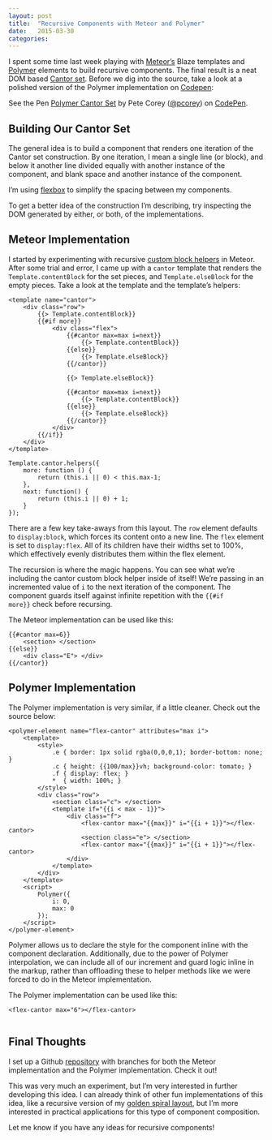 ```yaml
---
layout: post
title:  "Recursive Components with Meteor and Polymer"
date:   2015-03-30
categories:
---
```


I spent some time last week playing with [Meteor’s](http://www.meteor.com/) Blaze templates and [Polymer](https://www.polymer-project.org/) elements to build recursive components. The final result is a neat DOM based [Cantor set](http://en.wikipedia.org/wiki/Cantor_set). Before we dig into the source, take a look at a polished version of the Polymer implementation on [Codepen](http://codepen.io/pcorey/pen/bNzXmg/):

<p data-height="268" data-theme-id="0" data-slug-hash="bNzXmg" data-default-tab="result" data-user="pcorey" class='codepen'>See the Pen <a href='http://codepen.io/pcorey/pen/bNzXmg/'>Polymer Cantor Set</a> by Pete Corey (<a href='http://codepen.io/pcorey'>@pcorey</a>) on <a href='http://codepen.io'>CodePen</a>.</p>
<script async src="//assets.codepen.io/assets/embed/ei.js"></script>

## Building Our Cantor Set

The general idea is to build a component that renders one iteration of the Cantor set construction. By one iteration, I mean a single line (or block), and below it another line divided equally with another instance of the component, and blank space and another instance of the component.

I’m using [flexbox](https://css-tricks.com/snippets/css/a-guide-to-flexbox/) to simplify the spacing between my components.

To get a better idea of the construction I’m describing, try inspecting the DOM generated by either, or both, of the implementations.

## Meteor Implementation

I started by experimenting with recursive [custom block helpers](/2015/01/13/custom-block-helpers-and-meteor-composability/) in Meteor. After some trial and error, I came up with a <code class="language-javascript">cantor</code> template that renders the <code class="language-javascript">Template.contentBlock</code> for the set pieces, and <code class="language-javascript">Template.elseBlock</code> for the empty pieces. Take a look at the template and the template’s helpers:

<pre class="language-markup"><code class="language-markup">&lt;template name="cantor"&gt;
    &lt;div class="row"&gt;
        &#123;&#123;&gt; Template.contentBlock&#125;&#125;
        &#123;&#123;#if more&#125;&#125;
            &lt;div class="flex"&gt;
                &#123;&#123;#cantor max=max i=next&#125;&#125;
                    &#123;&#123;&gt; Template.contentBlock&#125;&#125;
                &#123;&#123;else&#125;&#125;
                    &#123;&#123;&gt; Template.elseBlock&#125;&#125;
                &#123;&#123;/cantor&#125;&#125;

                &#123;&#123;&gt; Template.elseBlock&#125;&#125;

                &#123;&#123;#cantor max=max i=next&#125;&#125;
                    &#123;&#123;&gt; Template.contentBlock&#125;&#125;
                &#123;&#123;else&#125;&#125;
                    &#123;&#123;&gt; Template.elseBlock&#125;&#125;
                &#123;&#123;/cantor&#125;&#125;
            &lt;/div&gt;
        &#123;&#123;/if&#125;&#125;
    &lt;/div&gt;
&lt;/template&gt;
</code></pre>

<pre class="language-javascript"><code class="language-javascript">Template.cantor.helpers({
    more: function () {
        return (this.i || 0) < this.max-1;
    },
    next: function() {
        return (this.i || 0) + 1;
    }
});</code></pre>

There are a few key take-aways from this layout. The <code class="language-javascript">row</code> element defaults to <code class="language-javascript">display:block</code>, which forces its content onto a new line. The <code class="language-javascript">flex</code> element is set to <code class="language-javascript">display:flex</code>. All of its children have their widths set to 100%, which effectively evenly distributes them within the flex element.

The recursion is where the magic happens. You can see what we’re including the cantor custom block helper inside of itself! We’re passing in an incremented value of <code class="language-javascript">i</code> to the next iteration of the component. The component guards itself against infinite repetition with the <code class="language-javascript">{{#if more}}</code> check before recursing.

The Meteor implementation can be used like this:

<pre class="language-markup"><code class="language-markup">&#123;&#123;#cantor max=6&#125;&#125;
    &lt;section&gt;&nbsp;&lt;/section&gt;
&#123;&#123;else&#125;&#125;
    &lt;div class="E"&gt;&nbsp;&lt;/div&gt;
&#123;&#123;/cantor&#125;&#125;
</code></pre>

## Polymer Implementation

The Polymer implementation is very similar, if a little cleaner. Check out the source below:

<pre class="language-markup"><code class="language-markup">&lt;polymer-element name="flex-cantor" attributes="max i"&gt;
    &lt;template&gt;
        &lt;style&gt;
            .e &#123; border: 1px solid rgba(0,0,0,1); border-bottom: none; &#125;
            .c &#123; height: &#123;&#123;100/max&#125;&#125;vh; background-color: tomato; &#125;
            .f &#123; display: flex; &#125;
            *  &#123; width: 100%; &#125;
        &lt;/style&gt;
        &lt;div class="row"&gt;
            &lt;section class="c"&gt;&nbsp;&lt;/section&gt;
            &lt;template if="&#123;&#123;i &lt; max - 1&#125;&#125;"&gt;
                &lt;div class="f"&gt;
                    &lt;flex-cantor max="&#123;&#123;max&#125;&#125;" i="&#123;&#123;i + 1&#125;&#125;"&gt;&lt;/flex-cantor&gt;
                    &lt;section class="e"&gt;&nbsp;&lt;/section&gt;
                    &lt;flex-cantor max="&#123;&#123;max&#125;&#125;" i="&#123;&#123;i + 1&#125;&#125;"&gt;&lt;/flex-cantor&gt;
                &lt;/div&gt;
            &lt;/template&gt;
        &lt;/div&gt;
    &lt;/template&gt;
    &lt;script&gt;
        Polymer(&#123;
            i: 0,
            max: 0
        &#125;);
    &lt;/script&gt;
&lt;/polymer-element&gt;
</code></pre>

Polymer allows us to declare the style for the component inline with the component declaration. Additionally, due to the power of Polymer interpolation, we can include all of our increment and guard logic inline in the markup, rather than offloading these to helper methods like we were forced to do in the Meteor implementation.

The Polymer implementation can be used like this:

<pre class="language-markup"><code class="language-markup">&lt;flex-cantor max="6"&gt;&lt;/flex-cantor&gt;
 </code></pre>

## Final Thoughts

I set up a Github [repository](https://github.com/pcorey/flex-cantor/) with branches for both the Meteor implementation and the Polymer implementation. Check it out!

This was very much an experiment, but I’m very interested in further developing this idea. I can already think of other fun implementations of this idea, like a recursive version of my [golden spiral layout](http://codepen.io/pcorey/pen/raGKaO), but I’m more interested in practical applications for this type of component composition.

Let me know if you have any ideas for recursive components!
